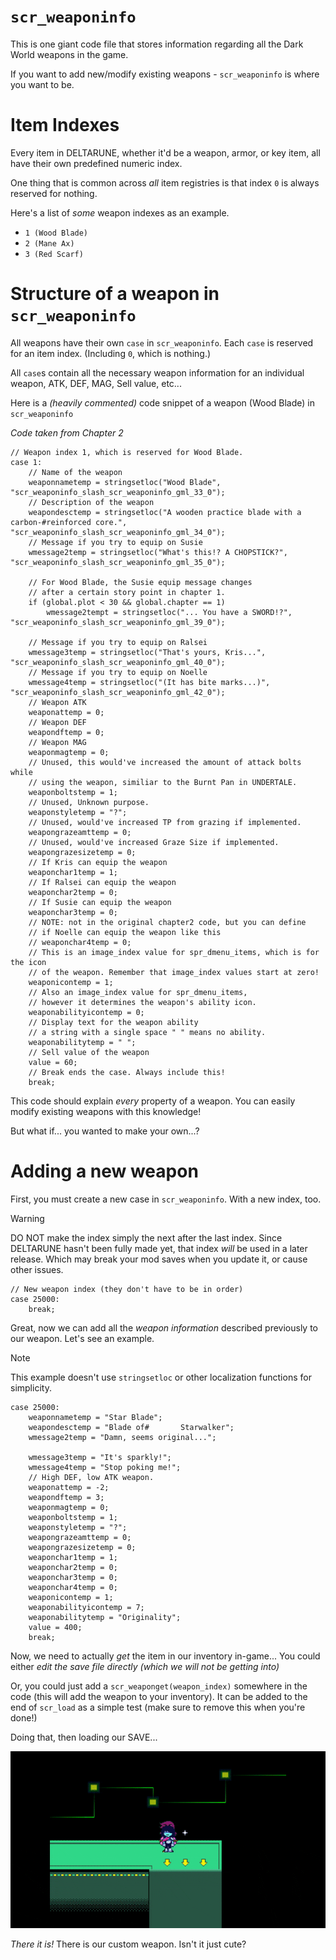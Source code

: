 # `scr_weaponinfo`
This is one giant code file that stores information regarding all the Dark World weapons in the game.

If you want to add new/modify existing weapons - `scr_weaponinfo` is where you want to be.

# Item Indexes
Every item in DELTARUNE, whether it'd be a weapon, armor, or key item, all have their own predefined numeric index.

One thing that is common across *all* item registries is that index `0` is always reserved for nothing.

Here's a list of *some* weapon indexes as an example.

- `1 (Wood Blade)`
- `2 (Mane Ax)`
- `3 (Red Scarf)`

# Structure of a weapon in `scr_weaponinfo`
All weapons have their own `case` in `scr_weaponinfo`.
Each `case` is reserved for an item index. (Including `0`, which is nothing.)

All `case`s contain all the necessary weapon information for an individual weapon, ATK, DEF, MAG, Sell value, etc... 

Here is a *(heavily commented)* code snippet of a weapon (Wood Blade) in `scr_weaponinfo`

*Code taken from Chapter 2*

```gml
// Weapon index 1, which is reserved for Wood Blade.
case 1:
    // Name of the weapon
    weaponnametemp = stringsetloc("Wood Blade", "scr_weaponinfo_slash_scr_weaponinfo_gml_33_0");
    // Description of the weapon
    weapondesctemp = stringsetloc("A wooden practice blade with a carbon-#reinforced core.", "scr_weaponinfo_slash_scr_weaponinfo_gml_34_0");
    // Message if you try to equip on Susie
    wmessage2temp = stringsetloc("What's this!? A CHOPSTICK?", "scr_weaponinfo_slash_scr_weaponinfo_gml_35_0");
    
    // For Wood Blade, the Susie equip message changes 
    // after a certain story point in chapter 1.
    if (global.plot < 30 && global.chapter == 1)
        wmessage2tempt = stringsetloc("... You have a SWORD!?", "scr_weaponinfo_slash_scr_weaponinfo_gml_39_0");
    
    // Message if you try to equip on Ralsei
    wmessage3temp = stringsetloc("That's yours, Kris...", "scr_weaponinfo_slash_scr_weaponinfo_gml_40_0");
    // Message if you try to equip on Noelle
    wmessage4temp = stringsetloc("(It has bite marks...)", "scr_weaponinfo_slash_scr_weaponinfo_gml_42_0");
    // Weapon ATK
    weaponattemp = 0;
    // Weapon DEF
    weapondftemp = 0;
    // Weapon MAG
    weaponmagtemp = 0;
    // Unused, this would've increased the amount of attack bolts while 
    // using the weapon, similiar to the Burnt Pan in UNDERTALE.
    weaponboltstemp = 1;
    // Unused, Unknown purpose.
    weaponstyletemp = "?";
    // Unused, would've increased TP from grazing if implemented.
    weapongrazeamttemp = 0;
    // Unused, would've increased Graze Size if implemented.
    weapongrazesizetemp = 0;
    // If Kris can equip the weapon
    weaponchar1temp = 1;
    // If Ralsei can equip the weapon
    weaponchar2temp = 0;
    // If Susie can equip the weapon
    weaponchar3temp = 0;
    // NOTE: not in the original chapter2 code, but you can define 
    // if Noelle can equip the weapon like this
    // weaponchar4temp = 0;
    // This is an image_index value for spr_dmenu_items, which is for the icon 
    // of the weapon. Remember that image_index values start at zero!
    weaponicontemp = 1;
    // Also an image_index value for spr_dmenu_items, 
    // however it determines the weapon's ability icon.
    weaponabilityicontemp = 0;
    // Display text for the weapon ability
    // a string with a single space " " means no ability.
    weaponabilitytemp = " ";
    // Sell value of the weapon
    value = 60;
    // Break ends the case. Always include this!
    break;
```

This code should explain *every* property of a weapon. You can easily modify existing weapons with this knowledge!

But what if... you wanted to make your own...?

# Adding a new weapon
First, you must create a new case in `scr_weaponinfo`. With a new index, too.

> [!WARNING]
> DO NOT make the index simply the next after the last index. Since DELTARUNE hasn't been fully made yet, that index *will* be used in a later release. Which may break your mod saves when you update it, or cause other issues.

```gml
// New weapon index (they don't have to be in order)
case 25000:
    break;
```

Great, now we can add all the *weapon information* described previously to our weapon. Let's see an example.

> [!NOTE]
> This example doesn't use `stringsetloc` or other localization functions for simplicity.

```gml
case 25000:
    weaponnametemp = "Star Blade";
    weapondesctemp = "Blade of#       Starwalker";
    wmessage2temp = "Damn, seems original...";
    
    wmessage3temp = "It's sparkly!";
    wmessage4temp = "Stop poking me!";
    // High DEF, low ATK weapon.
    weaponattemp = -2;
    weapondftemp = 3;
    weaponmagtemp = 0;
    weaponboltstemp = 1;
    weaponstyletemp = "?";
    weapongrazeamttemp = 0;
    weapongrazesizetemp = 0;
    weaponchar1temp = 1;
    weaponchar2temp = 0;
    weaponchar3temp = 0;
    weaponchar4temp = 0;
    weaponicontemp = 1;
    weaponabilityicontemp = 7;
    weaponabilitytemp = "Originality";
    value = 400;
    break;
```

Now, we need to actually *get* the item in our inventory in-game... You could either *edit the save file directly (which we will not be getting into)*

Or, you could just add a `scr_weaponget(weapon_index)` somewhere in the code (this will add the weapon to your inventory). It can be added to the end of `scr_load` as a simple test (make sure to remove this when you're done!)

Doing that, then loading our SAVE...

![](starblade.gif)

*There it is!* There is our custom weapon. Isn't it just cute?